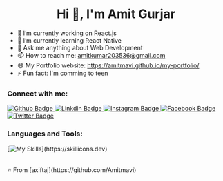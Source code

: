  <h1 align="center">Hi 👋, I'm Amit Gurjar</h1>

- 🔭 I’m currently working on React.js
- 🌱 I’m currently learning React Native
- 💬 Ask me anything about Web Development 
- 📫 How to reach me: amitkumar203536@gmail.com
- 😄 My  Portfolio website: https://amitmavi.github.io/my-portfolio/
- ⚡ Fun fact: I'm comming to teen
  
### Connect with me:
<div id="badges">
  <a href="https://github.com/Amitmavi">
    <img src="https://img.shields.io/badge/Github-white?style=for-the-badge&logo=Github&logoColor=black" alt="Github Badge"/>
  </a>
  <a href="https://www.linkedin.com/in/amit-gurjar-6665a3252">
    <img src="https://img.shields.io/badge/LinkdIn-blue?style=for-the-badge&logo=linkdin&logoColor=white" alt="Linkdin Badge"/>
  </a>
   <a href="https://www.instagram.com/invites/contact/?i=1v2elyphthji1&utm_content=gikj40v">
    <img src="https://img.shields.io/badge/Instagram-purple?style=for-the-badge&logo=instagram&logoColor=white" alt="Instagram Badge"/>
  </a>
   <a href="https://www.facebook.com/profile.php?id=100050684704120">
    <img src="https://img.shields.io/badge/Facebook-blue?style=for-the-badge&logo=facebook&logoColor=white" alt="Facebook Badge"/>
  </a>
   <a href="https://twitter.com/amitgurjar2036?t=7jQxdk_RIG7tjlBhD4NBzg&s=09">
    <img src="https://img.shields.io/badge/Twitter-blue?style=for-the-badge&logo=twitter&logoColor=white" alt="Twitter Badge"/>
  </a>
</div>

### Languages and Tools:
[![My Skills](https://skillicons.dev/icons?i=html,css,js,react,nodejs,firebase,github,git,materialui,vscode,)](https://skillicons.dev)






<br>
⭐️ From [axiftaj](https://github.com/Amitmavi)
